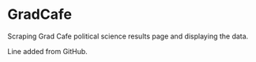 # GradCafe
Scraping Grad Cafe political science results page and displaying the data.

Line added from GitHub.
